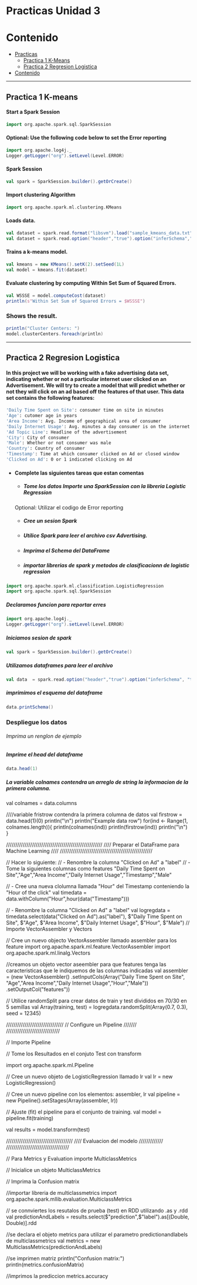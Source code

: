 # Practicas Unidad 3

# Contenido
<!--ts-->
   * [Practicas](#practicas-unidad-3)
      * [Practica 1 K-Means](#practica-1-k-means)
      * [Practica 2 Regresion Logistica](#practica-2-regresion-logistica)
   * [Contenido](#Contenido)
<!--te-->

--------------------------------------------------------------------------------------------------------------------------------
## Practica 1 K-means 

#### Start a Spark Session
```scala 
import org.apache.spark.sql.SparkSession
```

#### Optional: Use the following code below to set the Error reporting
```scala
import org.apache.log4j._
Logger.getLogger("org").setLevel(Level.ERROR)
```
#### Spark Session
```scala
val spark = SparkSession.builder().getOrCreate()
```
#### Import clustering Algorithm
```scala 
import org.apache.spark.ml.clustering.KMeans
```
#### Loads data.
```scala
val dataset = spark.read.format("libsvm").load("sample_kmeans_data.txt")
val dataset = spark.read.option("header","true").option("inferSchema","true").csv("sample_kmeans_data.txt")
```
#### Trains a k-means model.
```scala
val kmeans = new KMeans().setK(2).setSeed(1L)
val model = kmeans.fit(dataset)
```
#### Evaluate clustering by computing Within Set Sum of Squared Errors.
```scala
val WSSSE = model.computeCost(dataset)
println(s"Within Set Sum of Squared Errors = $WSSSE")
```
### Shows the result.
```scala
println("Cluster Centers: ")
model.clusterCenters.foreach(println)

```

--------------------------------------------------------------------------------------------------------------------------------
## Practica 2 Regresion Logistica


#### In this project we will be working with a fake advertising data set, indicating whether or not a particular internet user clicked on an Advertisement. We will try to create a model that will predict whether or not they will click on an ad based off the features of that user. This data set contains the following features:
``` sh 
'Daily Time Spent on Site': consumer time on site in minutes
'Age': cutomer age in years
'Area Income': Avg. Income of geographical area of consumer
'Daily Internet Usage': Avg. minutes a day consumer is on the internet
'Ad Topic Line': Headline of the advertisement
'City': City of consumer
'Male': Whether or not consumer was male
'Country': Country of consumer
'Timestamp': Time at which consumer clicked on Ad or closed window
'Clicked on Ad': 0 or 1 indicated clicking on Ad
```


+ #### Complete las siguientes tareas que estan comentas

  - ##### Tome los datos Importe una  SparkSession con la libreria Logistic Regression 
  Optional: Utilizar el codigo de  Error reporting

  - ##### Cree un sesion Spark 

  - ##### Utilice Spark para leer el archivo csv Advertising.

  - ##### Imprima el Schema del DataFrame

  - ##### importar librerias de spark y metodos de clasificacionn de logistic regression
```scala 
import org.apache.spark.ml.classification.LogisticRegression
import org.apache.spark.sql.SparkSession
```
##### Declaramos funcion para reportar erres
```scala
import org.apache.log4j._
Logger.getLogger("org").setLevel(Level.ERROR)
```
##### Iniciamos sesion de spark
```scala 
val spark = SparkSession.builder().getOrCreate()
```

##### Utilizamos dataframes para leer el archivo

```scala
val data  = spark.read.option("header","true").option("inferSchema", "true").format("csv").load("advertising.csv")
```

##### imprimimos el esquema del dataframe 
```scala 
data.printSchema()
```

### Despliegue los datos

###### Imprima un renglon de ejemplo 

##### Imprime el head del dataframe
```scala
data.head(1)
```
##### La variable colnames contendra  un arreglo de string la informacion de la primera columna.
val colnames = data.columns

////variable fristrow contendra la primera columna de datos
val firstrow = data.head(1)(0)
println("\n")
println("Example data row")
for(ind <- Range(1, colnames.length)){
    println(colnames(ind))
    println(firstrow(ind))
    println("\n")
}



////////////////////////////////////////////////////
//// Preparar el DataFrame para Machine Learning ////
//////////////////////////////////////////////////

//   Hacer lo siguiente:
//    - Renombre la columna "Clicked on Ad" a "label"
//    - Tome la siguientes columnas como features "Daily Time Spent on Site","Age","Area Income","Daily Internet Usage","Timestamp","Male"


//    - Cree una nueva clolumna llamada "Hour" del Timestamp conteniendo la  "Hour of the click"
val timedata = data.withColumn("Hour",hour(data("Timestamp")))

//    - Renombre la columna "Clicked on Ad" a "label"
val logregdata = timedata.select(data("Clicked on Ad").as("label"), $"Daily Time Spent on Site", $"Age", $"Area Income", $"Daily Internet Usage", $"Hour", $"Male")
// Importe VectorAssembler y Vectors

// Cree un nuevo objecto VectorAssembler llamado assembler para los feature
import org.apache.spark.ml.feature.VectorAssembler
import org.apache.spark.ml.linalg.Vectors


//creamos un objeto vector aseembler para que features tenga las caracteristicas que le indiquemos de las columnas indicadas
val assembler = (new VectorAssembler()
                  .setInputCols(Array("Daily Time Spent on Site", "Age","Area Income","Daily Internet Usage","Hour","Male"))
                  .setOutputCol("features"))



// Utilice randomSplit para crear datos de train y test divididos en 70/30 en 5 semillas
val Array(training, test) = logregdata.randomSplit(Array(0.7, 0.3), seed = 12345)


///////////////////////////////
// Configure un Pipeline ///////
/////////////////////////////

// Importe  Pipeline





// Tome los Resultados en el conjuto Test con transform

import org.apache.spark.ml.Pipeline

// Cree un nuevo objeto de  LogisticRegression llamado lr
val lr = new LogisticRegression()


// Cree un nuevo  pipeline con los elementos: assembler, lr
val pipeline = new Pipeline().setStages(Array(assembler, lr))


// Ajuste (fit) el pipeline para el conjunto de training.
val model = pipeline.fit(training)

val results = model.transform(test)

////////////////////////////////////
//// Evaluacion del modelo /////////////
//////////////////////////////////

// Para Metrics y Evaluation importe MulticlassMetrics



// Inicialice un objeto MulticlassMetrics 

// Imprima la  Confusion matrix

//importar libreria de multiclassmetrics
import org.apache.spark.mllib.evaluation.MulticlassMetrics

// se connviertes los resutalos de prueba (test) en RDD utilizando .as y .rdd
val predictionAndLabels = results.select($"prediction",$"label").as[(Double, Double)].rdd

//se declara el objeto metrics para utilizar el parametro predictionandlabels de multiclassmetrics
val metrics = new MulticlassMetrics(predictionAndLabels)

//se imprimen matriz
println("Confusion matrix:")
println(metrics.confusionMatrix)

//imprimos la prediccion 
metrics.accuracy
